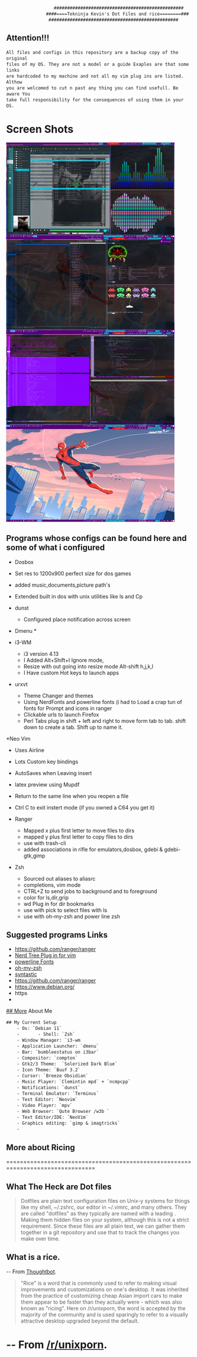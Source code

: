                       #################################################
                   ####====Tekninja Kevin's Dot Files and rice========###
                    #################################################



## Attention!!!
	All files and configs in this repository are a backup copy of the original
	files of my OS. They are not a model or a guide Exaples are that some links
	are hardcoded to my machine and not all my vim plug ins are listed. Althow
	you are welcomed to cut n past any thing you can find usefull. Be aware You
	take full responsibility for the consequences of using them in your OS.


# Screen Shots

![Preview](Preview.jpg)


## Programs whose configs can be found here and some of what i configured


* Dosbox
 * Set res to 1200x900 perfect size for dos games
 * added music,documents,picture path's
 * Extended built in dos with unix utilities like ls and Cp

* dunst
  * Configured place notification across screen

* Dmenu
    *

* i3-WM
  * i3 version 4.13
  * I Added Alt+Shift+I Ignore mode,
  * Resize with out going into resize mode Alt-shift h,j,k,l
  * I Have custom Hot keys to launch apps


* urxvt
  * Theme Changer and themes
  * Using NerdFonts and powerline fonts (i had
    to Load a crap tun of fonts for Prompt and icons in ranger
  * Clickable urls to launch Firefox
  * Perl Tabs plug in shift + left and right
    to move form tab to tab. shift down to create a tab. Shift up to name it.

*Neo Vim
  * Uses Airline
  * Lots Custom key bindings
  * AutoSaves when Leaving insert
  * latex preview using Mupdf
  * Return to the same line when you reopen a file
  * Ctrl C to exit instert mode (if you owned a C64 you get it)

* Ranger
  * Mapped x plus first letter to move files to dirs
  * mapped y plus first letter to copy files to dirs
  * use with trash-cli
  * added associations in rifle for emulators,dosbox,
    gdebi & gdebi-gtk,gimp


* Zsh
  * Sourced out aliases to aliasrc
  * completions, vim mode
  * CTRL+Z to send jobs to background and to foreground
  * color for ls,dir,grip
  * wd Plug in for dir bookmarks
  * use with pick to select files with ls
  * use with oh-my-zsh and power line zsh

## Suggested programs Links
 * https://github.com/ranger/ranger
 * [Nerd Tree Plug in for vim](https://github.com/scrooloose/nerdtree.git)
 * [powerline Fonts](https://github.com/Lokaltog/powerline-fonts)
 * [oh-my-zsh](https://github.com/robbyrussell/oh-my-zsh)
 * [syntastic](https://github.com/vim-syntastic/syntastic.git)
 * https://github.com/ranger/ranger
 * https://www.debian.org/
 * https
 *
[## More](##More) About Me

	## My Current Setup
		- Os: `Debian 11`
		- 		- Shell: `Zsh`
		- Window Manager: `i3-wm
		- Application Launcher: `dmenu`
		- Bar: `bumbleestatus on i3bar`
		- Compositor: `compton`
		- Gtk2/3 Theme:  `Solerized Dark Blue`
		- Icon Theme: `Buuf 3.2`
		- Cursor: `Breeze Obsidian`
		- Music Player: `Clemintin mpd` + `ncmpcpp`
		- Notifications: `dunst`
		- Terminal Emulator: `Terminus`
		- Text Editor: `Neovim`
		- Video Player: `mpv`
		- Web Browser: `Qute Browser /w3b `
		- Text Editor/IDE: `NeoVim`
		- Graphics editing: `gimp & imagtricks`
		-
## More about Ricing


================================================================================
## What The Heck are Dot files
 > Dotfiles are plain text configuration files on Unix-y systems for things like
 > my shell, ~/.zshrc, our editor in ~/.vimrc, and many others. They are called
 > "dotfiles" as they typically are named with a leading . Making them hidden
 > files on your system, although this is not a strict requirement.
 > Since these files are all plain text, we can gather them together in a git
 > repository and use that to track the changes you make over time.

## What is a rice.
 -- From [Thoughtbot](https://thoughtbot.com/upcase/videos/intro-to-dotfiles).

 > "Rice" is a word that is commonly used to refer to making visual improvements
 > and customizations on one's desktop. It was inherited from the practice of
 > customizing cheap Asian import cars to make them appear to be faster than they
 > actually were - which was also known as "ricing". Here on /r/unixporn, the
 > word is accepted by the majority of the community and is used sparingly to
 > refer to a visually attractive desktop upgraded beyond the default.

 -- From [/r/unixporn](https://www.reddit.com/r/unixporn/wiki/themeing/dictionary).
===============================================================================


